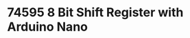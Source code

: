 # 74595 8 Bit Shift Register with Arduino Nano

[logo]: https://github.com/jenkins957/ArduinoProjects/master/shift_register/74595.jpg "img"
